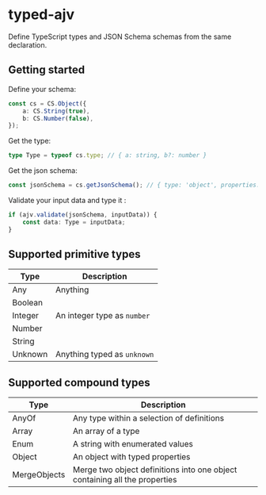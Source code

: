 # typed-ajv

Define TypeScript types and JSON Schema schemas from the same declaration.

## Getting started

Define your schema:

```typescript
const cs = CS.Object({
    a: CS.String(true),
    b: CS.Number(false),
});
```

Get the type:

```typescript
type Type = typeof cs.type; // { a: string, b?: number }
```

Get the json schema:

```typescript
const jsonSchema = cs.getJsonSchema(); // { type: 'object', properties: [...] }
```

Validate your input data and type it :

```typescript
if (ajv.validate(jsonSchema, inputData)) {
    const data: Type = inputData;
}
```

## Supported primitive types

| Type    | Description                 |
| ------- | --------------------------- |
| Any     | Anything                    |
| Boolean |
| Integer | An integer type as `number` |
| Number  |
| String  |
| Unknown | Anything typed as `unknown` |

## Supported compound types

| Type         | Description                                                                |
| ------------ | -------------------------------------------------------------------------- |
| AnyOf        | Any type within a selection of definitions                                 |
| Array        | An array of a type                                                         |
| Enum         | A string with enumerated values                                            |
| Object       | An object with typed properties                                            |
| MergeObjects | Merge two object definitions into one object containing all the properties |
